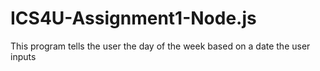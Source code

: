 # ICS4U-Assignment1-Node.js
This program tells the user the day of the week based on a date the user inputs
